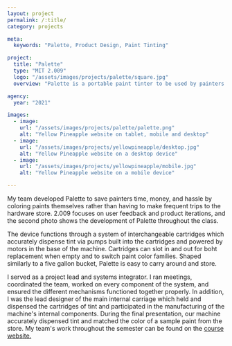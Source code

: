 ```yaml
---
layout: project
permalink: /:title/
category: projects

meta:
  keywords: "Palette, Product Design, Paint Tinting"

project:
  title: "Palette"
  type: "MIT 2.009"
  logo: "/assets/images/projects/palette/square.jpg"
  overview: "Palette is a portable paint tinter to be used by painters on the jobsite designed for my undergraduate capstone, 2.009 The Product Engineering Process."

agency:
  year: "2021"

images:
  - image:
    url: "/assets/images/projects/palette/palette.png"
    alt: "Yellow Pineapple website on tablet, mobile and desktop"
  - image:
    url: "/assets/images/projects/yellowpineapple/desktop.jpg"
    alt: "Yellow Pineapple website on a desktop device"
  - image:
    url: "/assets/images/projects/yellowpineapple/mobile.jpg"
    alt: "Yellow Pineapple website on a mobile device"

---
```

<p> My team developed Palette to save painters time, money, and hassle by coloring paints themselves rather than having to make frequent trips to the hardware store. 2.009 focuses on user feedback and product iterations, and the second photo shows the development of Palette throughout the class. </p>

<p> The device functions through a system of interchangeable cartridges which accurately dispense tint via pumps built into the cartridges and powered by motors in the base of the machine. Cartridges can slot in and out for boht replacement when empty and to switch paint color families. Shaped similarly to a five gallon bucket, Palette is easy to carry around and store. </p>

<p> I served as a project lead and systems integrator. I ran meetings, coordinated the team, worked on every component of the system, and ensured the different mechanisms functioned together properly. In addition, I was the lead designer of the main internal carriage which held and dispensed the cartridges of tint and participated in the manufacturing of the machine's internal components. During the final presentation, our machine accurately dispensed tint and matched the color of a sample paint from the store. My team's work throughout the semester can be found on the <a class="underline" href="http://designed.mit.edu/new/view.html?year=2021&team=yellow" target="_blank"> course website. </a> </p>